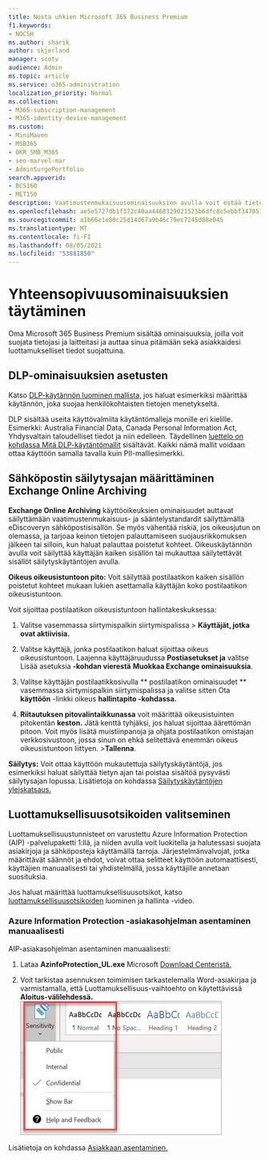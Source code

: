 ```yaml
---
title: Nosta uhkien Microsoft 365 Business Premium
f1.keywords:
- NOCSH
ms.author: sharik
author: skjerland
manager: scotv
audience: Admin
ms.topic: article
ms.service: o365-administration
localization_priority: Normal
ms.collection:
- M365-subscription-management
- M365-identity-device-management
ms.custom:
- MiniMaven
- MSB365
- OKR_SMB_M365
- seo-marvel-mar
- AdminSurgePortfolio
search.appverid:
- BCS160
- MET150
description: Vaatimustenmukaisuusominaisuuksien avulla voit estää tietojen menettämisen ja pitää asiakkaan ja asiakkaan luottamukselliset tiedot suojattuina.
ms.openlocfilehash: ae5e5727db1f372c40aa4468329021525b6dfc8c5ebbf34705184e461df069e5
ms.sourcegitcommit: a1b66e1e80c25d14d67a9b46c79ec7245d88e045
ms.translationtype: MT
ms.contentlocale: fi-FI
ms.lasthandoff: 08/05/2021
ms.locfileid: "53881850"
---
```

# <a name="set-up-compliance-features"></a>Yhteensopivuusominaisuuksien täytäminen

Oma Microsoft 365 Business Premium sisältää ominaisuuksia, joilla voit suojata tietojasi ja laitteitasi ja auttaa sinua pitämään sekä asiakkaidesi luottamukselliset tiedot suojattuina.

## <a name="set-up-dlp-features"></a>DLP-ominaisuuksien asetusten

Katso [DLP-käytännön luominen mallista,](../compliance/create-a-dlp-policy-from-a-template.md) jos haluat esimerkiksi määrittää käytännön, joka suojaa henkilökohtaisten tietojen menetykseltä. 
  
DLP sisältää useita käyttövalmiita käytäntömalleja monille eri kielille. Esimerkki: Australia Financial Data, Canada Personal Information Act, Yhdysvaltain taloudelliset tiedot ja niin edelleen. Täydellinen [luettelo on kohdassa Mitä DLP-käytäntömallit](../compliance/what-the-dlp-policy-templates-include.md) sisältävät. Kaikki nämä mallit voidaan ottaa käyttöön samalla tavalla kuin PII-malliesimerkki. 
  
## <a name="set-up-email-retention-with-exchange-online-archiving"></a>Sähköpostin säilytysajan määrittäminen Exchange Online Archiving

 **Exchange Online Archiving** käyttöoikeuksien ominaisuudet auttavat säilyttämään vaatimustenmukaisuus- ja sääntelystandardit säilyttämällä eDiscoveryn sähköpostisisällön. Se myös vähentää riskiä, jos oikeusjutun on olemassa, ja tarjoaa keinon tietojen palauttamiseen suojausrikkomuksen jälkeen tai silloin, kun haluat palauttaa poistetut kohteet. Oikeuskäytännön avulla voit säilyttää käyttäjän kaiken sisällön tai mukauttaa säilytettävät sisällöt säilytyskäytäntöjen avulla.
  
**Oikeus oikeusistuntoon pito:** Voit säilyttää postilaatikon kaiken sisällön poistetut kohteet mukaan lukien asettamalla käyttäjän koko postilaatikon oikeusistuntoon. 
    
Voit sijoittaa postilaatikon oikeusistuntoon hallintakeskuksessa:
    
1. Valitse vasemmassa siirtymispalkin siirtymispalissa  \> **Käyttäjät, jotka ovat aktiivisia.**
    
2. Valitse käyttäjä, jonka postilaatikon haluat sijoittaa oikeus oikeusistuntoon. Laajenna käyttäjäruudussa **Postiasetukset ja** valitse Lisää asetuksia **-kohdan vierestä** **Muokkaa Exchange ominaisuuksia**.
    
3. Valitse käyttäjän postilaatikkosivulla ** postilaatikon ominaisuudet ** vasemmassa siirtymispalkin siirtymispalissa ja valitse sitten Ota **käyttöön** -linkki oikeus **hallintapito -kohdassa.**
    
4. **Riitautuksen pitovalintaikkunassa** voit määrittää oikeusistuinten pitokentän **keston.** Jätä kenttä tyhjäksi, jos haluat sijoittaa äärettömän pitoon. Voit myös lisätä muistiinpanoja ja ohjata postilaatikon omistajan verkkosivustoon, jossa sinun on ehkä selitettävä enemmän oikeus oikeusistuntoon liittyen. \>**Tallenna**.
    
**Säilytys:** Voit ottaa käyttöön mukautettuja säilytyskäytäntöjä, jos esimerkiksi haluat säilyttää tietyn ajan tai poistaa sisältöä pysyvästi säilytysajan lopussa. Lisätietoja on kohdassa [Säilytyskäytäntöjen yleiskatsaus.](../compliance/retention.md)

## <a name="set-up-sensitivity-labels"></a>Luottamuksellisuusotsikoiden valitseminen

Luottamuksellisuustunnisteet on varustettu Azure Information Protection (AIP) -palvelupaketti 1:llä, ja niiden avulla voit luokitella ja halutessasi suojata asiakirjoja ja sähköposteja käyttämällä tarroja. Järjestelmänvalvojat, jotka määrittävät säännöt ja ehdot, voivat ottaa selitteet käyttöön automaattisesti, käyttäjien manuaalisesti tai yhdistelmällä, jossa käyttäjille annetaan suosituksia.

Jos haluat määrittää luottamuksellisuusotsikot, katso [luottamuksellisuusotsikoiden](../business-video/create-sensitivity-labels.md) luominen ja hallinta -video.



### <a name="install-the-azure-information-protection-client-manually"></a>Azure Information Protection -asiakasohjelman asentaminen manuaalisesti

AIP-asiakasohjelman asentaminen manuaalisesti:

1. Lataa **AzinfoProtection_UL.exe** Microsoft [Download Centeristä.](https://www.microsoft.com/download/details.aspx?id=53018)
 
2. Voit tarkistaa asennuksen toimimisen tarkastelemalla Word-asiakirjaa  ja varmistamalla, että Luottamuksellisuus-vaihtoehto on käytettävissä **Aloitus-välilehdessä.**
<br/>![Word-asiakirjan avattava Suojaus-välilehti.](../media/word-sensitivity.png)

Lisätietoja on kohdassa [Asiakkaan asentaminen.](/azure/information-protection/infoprotect-tutorial-step3)